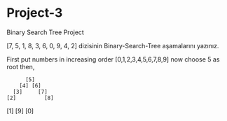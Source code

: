 # Project-3
Binary Search Tree Project

[7, 5, 1, 8, 3, 6, 0, 9, 4, 2] dizisinin Binary-Search-Tree aşamalarını yazınız. 

First put numbers in increasing order
[0,1,2,3,4,5,6,7,8,9]   now choose 5 as root then,


          [5]
        [4] [6]
      [3]     [7]
    [2]         [8]
  [1]             [9]
[0]
